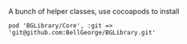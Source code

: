 A bunch of helper classes, use cocoapods to install

``pod 'BGLibrary/Core', :git => 'git@github.com:BellGeorge/BGLibrary.git'``
